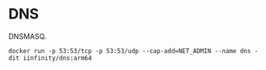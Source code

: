 # DNS

DNSMASQ.

```shell
docker run -p 53:53/tcp -p 53:53/udp --cap-add=NET_ADMIN --name dns -dit iinfinity/dns:arm64
```
